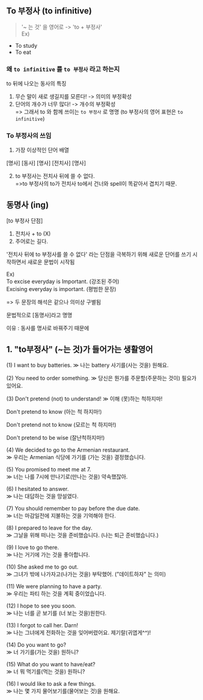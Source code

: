 ## To 부정사 (to infinitive)
 
>'~ 는 것' 을 영어로 -> 'to + 부정사'  
Ex)  
- To study  
- To eat

### 왜 `to infinitive` 를 `to 부정사` 라고 하는지

to 뒤에 나오는 동사의 특징
1. 무슨 말이 새로 생길지를 모른다! -> 의미의 부정확성
2. 단어의 개수가 너무 많다! -> 개수의 부정확성  
=> 그래서 to 와 함께 쓰이는 `to 부정사` 로 명명 (to 부정사의 영어 표현은 `to infinitive`)

### To 부정사의 쓰임

1. 가장 이상적인 단어 배열

 [명사]   [동사]   [명사]   [전치사]   [명사]

2. to 부정사는 전치사 뒤에 쓸 수 없다.  
=>to 부정사의 to가 전치사 to에서 건너와 spell이 똑같아서 겹치기 때문.
         
## 동명사 (ing)

[to 부정사 단점]  
1) 전치사 + to (X)  
2) 주어로는 길다.

'전치사 뒤에 to 부정사를 쓸 수 없다' 라는 단점을 극복하기 위해 새로운 단어를 쓰기 시작하면서 새로운 문법이 시작됨 

Ex)  
To excise everyday is Important. (강조된 주어)  
Excising everyday is important. (평범한 문장)

=> 두 문장의 해석은 같으나 의미상 구별됨
  
문법적으로 [동명사]라고 명명

이유 : 동사를 명사로 바꿔주기 때문에

## 1. "to부정사" (~는 것)가 들어가는 생활영어 

(1) I want to buy batteries. ≫ 나는 battery 사기를(사는 것을) 원해요. 

(2) You need to order something. ≫ 당신은 뭔가를 주문할(주문하는 것이) 필요가 있어요. 

(3) Don't pretend (not) to understand! ≫ 이해 (못)하는 척하지마! 

Don't pretend to know (아는 척 하지마!)
    
Don't pretend not to know (모르는 척 하지마!) 
    
Don't pretend to be wise (잘난척하지마!) 

(4) We decided to go to the Armenian restaurant.  
≫ 우리는 Armenian 식당에 가기를 (가는 것을) 결정했습니다. 

(5) You promised to meet me at 7.  
≫ 너는 나를 7시에 만나기로(만나는 것을) 약속했잖아. 

(6) I hesitated to answer.  
≫ 나는 대답하는 것을 망설였다. 

(7) You should remember to pay before the due date.  
≫ 너는 마감일전에 지불하는 것을 기억해야 한다. 

(8) I prepared to leave for the day.  
≫ 그날을 위해 떠나는 것을 준비했습니다. (나는 퇴근 준비했습니다.) 

(9) I love to go there.  
≫ 나는 거기에 가는 것을 좋아합니다. 

(10) She asked me to go out.  
≫ 그녀가 밖에 나가자고(나가는 것을) 부탁했어. ("데이트하자" 는 의미)

(11) We were planning to have a party.  
≫ 우리는 파티 하는 것을 계획 중이었습니다. 

(12) I hope to see you soon.  
≫ 나는 너를 곧 보기를 (너 보는 것을)원한다. 

(13) I forgot to call her. Darn!  
≫ 나는 그녀에게 전화하는 것을 잊어버렸어요. 제기랄(귀엽게^^)!

(14) Do you want to go?  
≫ 너 가기를(가는 것을) 원하니? 	

(15) What do you want to have/eat?  
≫ 너 뭐 먹기를(먹는 것을) 원하니? 

(16) I would like to ask a few things.  
≫ 나는 몇 가지 물어보기를(물어보는 것)을 원해요. 
